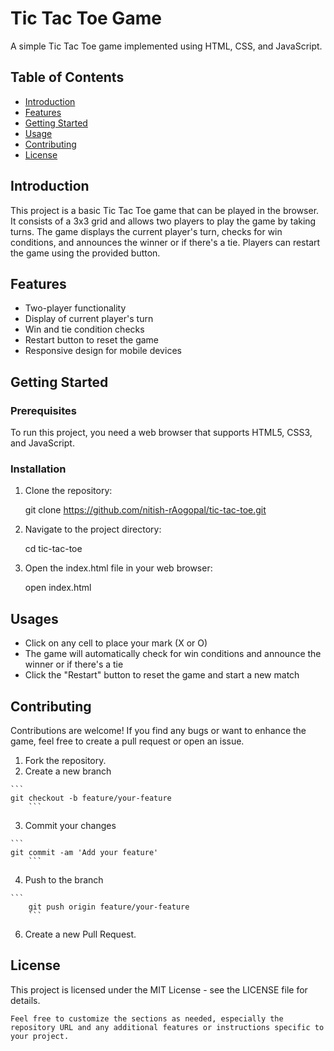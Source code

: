 # Tic Tac Toe Game

A simple Tic Tac Toe game implemented using HTML, CSS, and JavaScript.

## Table of Contents

- [Introduction](#introduction)
- [Features](#features)
- [Getting Started](#getting-started)
- [Usage](#usage)
- [Contributing](#contributing)
- [License](#license)

## Introduction

This project is a basic Tic Tac Toe game that can be played in the browser. It consists of a 3x3 grid and allows two players to play the game by taking turns. The game displays the current player's turn, checks for win conditions, and announces the winner or if there's a tie. Players can restart the game using the provided button.

## Features

- Two-player functionality
- Display of current player's turn
- Win and tie condition checks
- Restart button to reset the game
- Responsive design for mobile devices

## Getting Started

### Prerequisites

To run this project, you need a web browser that supports HTML5, CSS3, and JavaScript.

### Installation

1. Clone the repository:

   git clone https://github.com/nitish-rAogopal/tic-tac-toe.git

2. Navigate to the project directory:

    cd tic-tac-toe

3. Open the index.html file in your web browser:

    open index.html
    

## Usages 


   - Click on any cell to place your mark (X or O)
   - The game will automatically check for win conditions and announce the winner or if there's a tie
   - Click the "Restart" button to reset the game and start a new match

## Contributing 

Contributions are welcome! If you find any bugs or want to enhance the game, feel free to create a pull request or open an issue.

   1. Fork the repository.
   2. Create a new branch 
	
 	```
   	git checkout -b feature/your-feature
    	```
   3. Commit your changes

	```
   	git commit -am 'Add your feature'
    	```
   4. Push to the branch 

	```
    	git push origin feature/your-feature
    	```
   6. Create a new Pull Request.

## License
	
 This project is licensed under the MIT License - see the LICENSE file for details.
 
    Feel free to customize the sections as needed, especially the repository URL and any additional features or instructions specific to your project.
